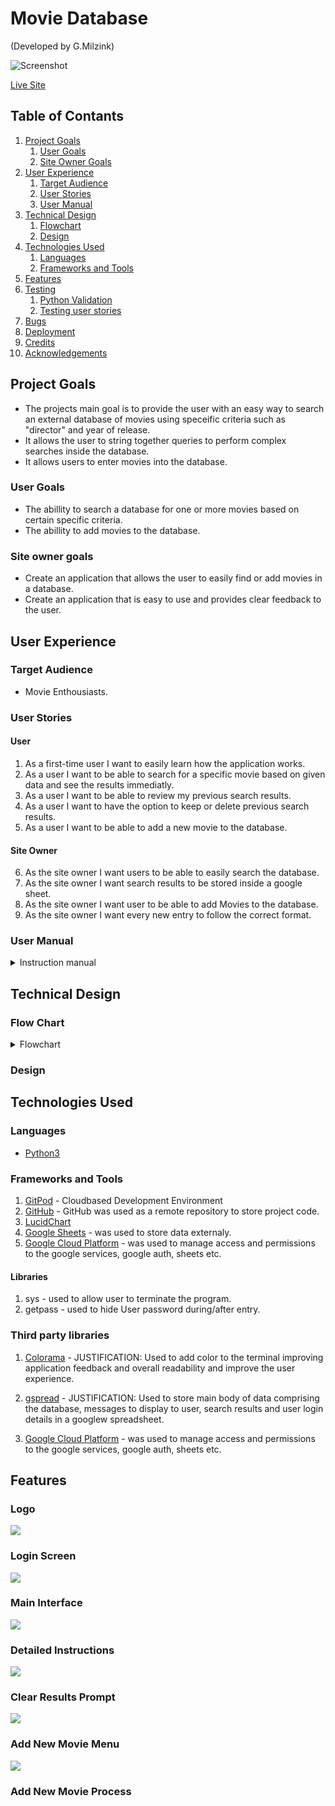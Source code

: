 # Movie Database
(Developed by G.Milzink)

![Screenshot](docs/images/movie_database_startscreen.webp)

[Live Site](https://https://movie-database-gm.herokuapp.com/)

## Table of Contants

1. [Project Goals](#project-goals)
    1. [User Goals](#user-goals)
    2. [Site Owner Goals](#site-owner-goals)
2. [User Experience](#user-experience)
    1. [Target Audience](#target-audience)
    2. [User Stories](#user-stories)
    3. [User Manual](#user-manual)
3. [Technical Design](#technical-design)
    1. [Flowchart](#flowchart)
    2. [Design](#design)   
4. [Technologies Used](#technologies-used)
    1. [Languages](#languages)
    2. [Frameworks and Tools](#frameworks-and-tools)
5. [Features](#features)
6. [Testing](#validation)
    1. [Python Validation](#Python-validation)
    2. [Testing user stories](#testing-user-stories)
7. [Bugs](#Bugs)
8. [Deployment](#deployment)
9. [Credits](#credits)
10. [Acknowledgements](#acknowledgements)

## Project Goals

- The projects main goal is to provide the user with an easy way to search an external database of movies using speceific criteria such as "director" and year of release.
- It allows the user to string together queries to perform complex searches inside the database.
- It allows users to enter movies into the database.

### User Goals

- The abillity to search a database for one or more movies based on certain specific criteria.
- The abillity to add movies to the database.

### Site owner goals
- Create an application that allows the user to easily find or add movies in a database.
- Create an application that is easy to use and provides clear feedback to the user.

## User Experience

### Target Audience
- Movie Enthousiasts.

### User Stories

#### User
1. As a first-time user I want to easily learn how the application works.
2. As a user I want to be able to search for a specific movie based on given data and see the results immediatly.
3. As a user I want to be able to review my previous search results.
4. As a user I want to have the option to keep or delete previous search results.
5. As a user I want to be able to add a new movie to the database.

#### Site Owner
6. As the site owner I want users to be able to easily search the database.
7. As the site owner I want search results to be stored inside a google sheet.
8. As the site owner I want user to be able to add Movies to the database.
9. As the site owner I want every new entry to follow the correct format.

### User Manual

<details><summary>Instruction manual</summary>

#### Overview

#### Section 1

#### Section 2

#### Section 3

</details>

## Technical Design

### Flow Chart

<details><summary>Flowchart</summary>
<img src="docs/images/md_flowchart.png"></details>

### Design

## Technologies Used

### Languages

- [Python3](https://python.org)

### Frameworks and Tools

1. [GitPod](https://gitpod.io) - Cloudbased Development Environment
2. [GitHub](https://github.com) - GitHub was used as a remote repository to store project code.
3. [LucidChart](https://lucid.app)
4. [Google Sheets](https://www.google.co.uk/sheets/about/) - was used to store data externaly.
5. [Google Cloud Platform](https://cloud.google.com/cloud-console/) - was used to manage access and permissions to the google services, google auth, sheets etc.

#### Libraries

1. sys - used to allow user to terminate the program.
2. getpass - used to hide User password during/after entry.

### Third party libraries

1. [Colorama](https://pypi.org/project/colorama/) - JUSTIFICATION: Used to add color to the terminal improving application feedback and overall readability and improve the user experience.

2. [gspread](https://docs.gspread.org/en/latest/) - JUSTIFICATION: Used to store main body of data comprising the database, messages to display to user, search results and user login details in a googlew spreadsheet.
3. [Google Cloud Platform](https://cloud.google.com/cloud-console/) - was used to manage access and permissions to the google services, google auth, sheets etc.

## Features

### Logo

<img src="docs/images/md_logo.webp">

### Login Screen

<img src="docs/images/md_login.webp">

### Main Interface

<img src="docs/images/md_main_interface.webp">

### Detailed Instructions

<img src="docs/images/md_detailed_instructions.webp">

### Clear Results Prompt

<img src="docs/images/md_clear_results_prompt.webp">

### Add New Movie Menu

<img src="docs/images/md_add_movie_menu.webp">

### Add New Movie Process
